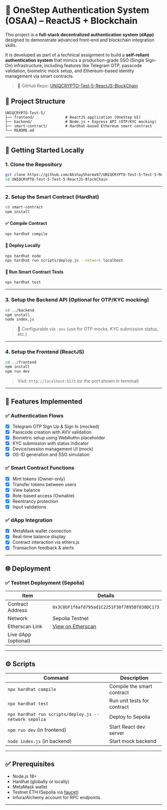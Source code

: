 # 🔐 OneStep Authentication System (OSAA) – ReactJS + Blockchain

This project is a **full-stack decentralized authentication system (dApp)** designed to demonstrate advanced front-end and blockchain integration skills.

It is developed as part of a technical assignment to build a **self-reliant authentication system** that mimics a production-grade SSO (Single Sign-On) infrastructure, including features like Telegram OTP, passcode validation, biometric mock setup, and Ethereum-based identity management via smart contracts.

> 🔗 GitHub Repo: [UNIQCRYPTO-Test-5-ReactJS-BlockChain](https://github.com/AkshaySharma97/UNIQCRYPTO-Test-5-Test-5-ReactJS-BlockChain.git)


## 📁 Project Structure

```
UNIQCRYPTO-Test-5/
├── frontend/              # ReactJS application (OneStep UI)
├── backend/               # Node.js + Express API (OTP/KYC mocking)
├── smart-contract/        # Hardhat-based Ethereum smart contract
└── README.md
```

---

## 🚀 Getting Started Locally

### 1. Clone the Repository

```bash
git clone https://github.com/AkshaySharma97/UNIQCRYPTO-Test-5-Test-5-ReactJS-BlockChain.git
cd UNIQCRYPTO-Test-5-Test-5-ReactJS-BlockChain
```

---

### 2. Setup the Smart Contract (Hardhat)

```bash
cd smart-contract
npm install
```

#### ✅ Compile Contract

```bash
npx hardhat compile
```

#### 🚀 Deploy Locally

```bash
npx hardhat node
npx hardhat run scripts/deploy.js --network localhost
```

#### 🧪 Run Smart Contract Tests

```bash
npx hardhat test
```

---

### 3. Setup the Backend API (Optional for OTP/KYC mocking)

```bash
cd ../backend
npm install
node index.js
```

> 📌 Configurable via `.env` (use for OTP mocks, KYC submission status, etc.)

---

### 4. Setup the Frontend (ReactJS)

```bash
cd ../frontend
npm install
npm run dev
```

> Visit: `http://localhost:5173` (or the port shown in terminal)

---

## 🧪 Features Implemented

### ✅ Authentication Flows
- [x] Telegram OTP Sign Up & Sign In (mocked)
- [x] Passcode creation with AVV validation
- [x] Biometric setup using WebAuthn placeholder
- [x] KYC submission with status indicator
- [x] Device/session management UI (mock)
- [x] OS-ID generation and SSO simulation

### ✅ Smart Contract Functions
- [x] Mint tokens (Owner-only)
- [x] Transfer tokens between users
- [x] View balance
- [x] Role-based access (Ownable)
- [x] Reentrancy protection
- [x] Input validations

### ✅ dApp Integration
- [x] MetaMask wallet connection
- [x] Real-time balance display
- [x] Contract interaction via ethers.js
- [x] Transaction feedback & alerts

---

## 🌐 Deployment

### ✅ Testnet Deployment (Sepolia)

| Item                | Details                                                                 |
|---------------------|-------------------------------------------------------------------------|
| Contract Address     | `0x3C0bF1f6afd795ad1C2251F38f7895Bf838DC173`                           |
| Network              | Sepolia Testnet                                                        |
| Etherscan Link       | [View on Etherscan](https://sepolia.etherscan.io/address/0x3C0bF1f6afd795ad1C2251F38f7895Bf838DC173)                                                      |
| Live dApp (optional) |                                                                         |

---

## ⚙️ Scripts

| Command | Description |
|--------|-------------|
| `npx hardhat compile` | Compile the smart contract |
| `npx hardhat test` | Run unit tests for contract |
| `npx hardhat run scripts/deploy.js --network sepolia` | Deploy to Sepolia |
| `npm run dev` (in frontend) | Start React dev server |
| `node index.js` (in backend) | Start mock backend |

---

## ✅ Prerequisites

- Node.js 18+
- Hardhat (globally or locally)
- MetaMask wallet
- Testnet ETH (Sepolia via [faucet](https://sepoliafaucet.com))
- Infura/Alchemy account for RPC endpoints

---
